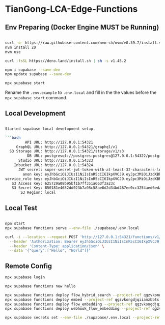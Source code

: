 # TianGong-LCA-Edge-Functions

## Env Preparing (Docker Engine MUST be Running)

```bash

curl -o- https://raw.githubusercontent.com/nvm-sh/nvm/v0.39.7/install.sh | bash
nvm install 20
nvm use

curl -fsSL https://deno.land/install.sh | sh -s v1.45.2

npm i supabase --save-dev
npm update supabase --save-dev

npx supabase start

```

Rename the `.env.example` to `.env.local` and fill in the the values before the `npx supabase start` command.

## Local Development

````bash

Started supabase local development setup.

```bash
         API URL: http://127.0.0.1:54321
     GraphQL URL: http://127.0.0.1:54321/graphql/v1
  S3 Storage URL: http://127.0.0.1:54321/storage/v1/s3
          DB URL: postgresql://postgres:postgres@127.0.0.1:54322/postgres
      Studio URL: http://127.0.0.1:54323
    Inbucket URL: http://127.0.0.1:54324
      JWT secret: super-secret-jwt-token-with-at-least-32-characters-long
        anon key: eyJhbGciOiJIUzI1NiIsInR5cCI6IkpXVCJ9.eyJpc3MiOiJzdXBhYmFzZS1kZW1vIiwicm9sZSI6ImFub24iLCJleHAiOjE5ODM4MTI5OTZ9.CRXP1A7WOeoJeXxjNni43kdQwgnWNReilDMblYTn_I0
service_role key: eyJhbGciOiJIUzI1NiIsInR5cCI6IkpXVCJ9.eyJpc3MiOiJzdXBhYmFzZS1kZW1vIiwicm9sZSI6InNlcnZpY2Vfcm9sZSIsImV4cCI6MTk4MzgxMjk5Nn0.EGIM96RAZx35lJzdJsyH-qQwv8Hdp7fsn3W0YpN81IU
   S3 Access Key: 625729a08b95bf1b7ff351a663f3a23c
   S3 Secret Key: 850181e4652dd023b7a98c58ae0d2d34bd487ee0cc3254aed6eda37307425907
       S3 Region: local
````

## Local Test

```bash

npm start
npx supabase functions serve --env-file ./supabase/.env.local

curl -i --location --request POST 'http://127.0.0.1:54321/functions/v1/embedding' \
  --header 'Authorization: Bearer eyJhbGciOiJIUzI1NiIsInR5cCI6IkpXVCJ9.eyJpc3MiOiJzdXBhYmFzZS1kZW1vIiwicm9sZSI6ImFub24iLCJleHAiOjE5ODM4MTI5OTZ9.CRXP1A7WOeoJeXxjNni43kdQwgnWNReilDMblYTn_I0' \
  --header 'Content-Type: application/json' \
  --data '{"query":["Hello", "World"]}'
```

## Remote Config

```bash
npx supabase login

npx supabase functions new hello

npx supabase functions deploy flow_hybrid_search --project-ref qgzvkongdjqiiamzbbts
npx supabase functions deploy embed --project-ref qgzvkongdjqiiamzbbts
npx supabase functions deploy flow_embedding --project-ref qgzvkongdjqiiamzbbts
npx supabase functions deploy webhook_flow_embedding --project-ref qgzvkongdjqiiamzbbts

npx supabase secrets set --env-file ./supabase/.env.local --project-ref qgzvkongdjqiiamzbbts
```
